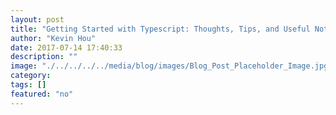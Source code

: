 ```yaml
---
layout: post
title: "Getting Started with Typescript: Thoughts, Tips, and Useful Notes"
author: "Kevin Hou"
date: 2017-07-14 17:40:33
description: ""
image: "./../../../../media/blog/images/Blog_Post_Placeholder_Image.jpg"
category: 
tags: []
featured: "no"
---
```

